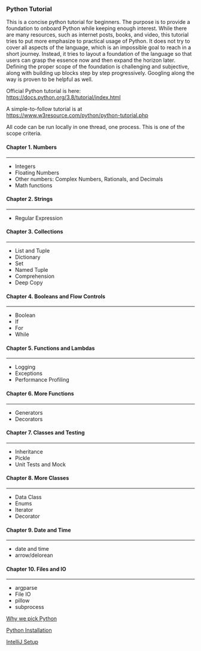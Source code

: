 ### Python Tutorial
This is a concise python tutorial for beginners. The purpose is to provide a 
foundation to onboard Python while keeping enough interest. While there are 
many resources, such as internet posts, books, and video, this tutorial tries 
to put more emphasize to practical usage of Python. It does not try to cover 
all aspects of the language, which is an impossible goal to reach in a short 
journey. Instead, it tries to layout a foundation of the language so that 
users can grasp the essence now and then expand the horizon later. Defining 
the proper scope of the foundation is challenging and subjective, along with 
building up blocks step by step progressively. Googling along the way is proven
to be helpful as well.

Official Python tutorial is here:
https://docs.python.org/3.8/tutorial/index.html

A simple-to-follow tutorial is at
https://www.w3resource.com/python/python-tutorial.php 

All code can be run locally in one thread, one process. This is one of the
scope criteria.

#### Chapter 1. Numbers
___
- Integers
- Floating Numbers
- Other numbers: Complex Numbers, Rationals, and Decimals 
- Math functions

#### Chapter 2. Strings
___
- Regular Expression

#### Chapter 3. Collections
___
- List and Tuple
- Dictionary
- Set
- Named Tuple
- Comprehension
- Deep Copy

#### Chapter 4. Booleans and Flow Controls
___
- Boolean 
- If
- For
- While

#### Chapter 5. Functions and Lambdas
___
- Logging
- Exceptions
- Performance Profiling

#### Chapter 6. More Functions
___
- Generators
- Decorators


#### Chapter 7. Classes and Testing
___
- Inheritance
- Pickle
- Unit Tests and Mock

#### Chapter 8. More Classes
___
- Data Class
- Enums
- Iterator
- Decorator

#### Chapter 9. Date and Time
___
- date and time
- arrow/delorean

#### Chapter 10. Files and IO
___
- argparse
- File IO
- pillow
- subprocess


[Why we pick Python](docs/why_python/why_python.md)

[Python Installation](docs/python_installation.md)  

[IntelliJ Setup](docs/intellij/intellij_setup.md)  
